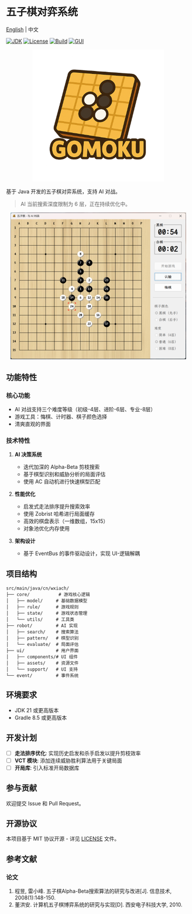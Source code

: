 # 五子棋对弈系统

[English](./README.md) | 中文

[![JDK](https://img.shields.io/badge/JDK-21-brightgreen.svg)](https://jdk.java.net/21/)
[![License](https://img.shields.io/badge/license-MIT-blue.svg)](LICENSE)
[![Build](https://img.shields.io/badge/build-passing-brightgreen.svg)]()
[![GUI](https://img.shields.io/badge/GUI-Swing-orange.svg)]()

<p align="center">
  <img src="src/main/resources/images/logo.png" width="360" alt="游戏图标">
</p>

基于 Java 开发的五子棋对弈系统，支持 AI 对战。

> AI 当前搜索深度限制为 6 层，正在持续优化中。

<p align="center">
   <img src="screenshot/gomoku.png" width="480" alt="游戏截图">
</p>

## 功能特性

### 核心功能

- AI 对战支持三个难度等级（初级-4层、进阶-6层、专业-8层）
- 游戏工具：悔棋、计时器、棋子颜色选择
- 清爽直观的界面

### 技术特性

1. **AI 决策系统**
    - 迭代加深的 Alpha-Beta 剪枝搜索
    - 基于棋型识别和威胁分析的局面评估
    - 使用 AC 自动机进行快速棋型匹配

2. **性能优化**
    - 启发式走法排序提升搜索效率
    - 使用 Zobrist 哈希进行局面缓存
    - 高效的棋盘表示（一维数组，15x15）
    - 对象池优化内存使用

3. **架构设计**
    - 基于 EventBus 的事件驱动设计，实现 UI-逻辑解耦

## 项目结构

```
src/main/java/cn/wxiach/
├── core/           # 游戏核心逻辑
│   ├── model/     # 基础数据模型
│   ├── rule/      # 游戏规则
│   ├── state/     # 游戏状态管理
│   └── utils/     # 工具类
├── robot/         # AI 实现
│   ├── search/    # 搜索算法
│   ├── pattern/   # 棋型识别
│   └── evaluate/  # 局面评估
├── ui/            # 用户界面
│   ├── components/# UI 组件
│   ├── assets/    # 资源文件
│   └── support/   # UI 支持
└── event/         # 事件系统
```

## 环境要求

- JDK 21 或更高版本
- Gradle 8.5 或更高版本

## 开发计划

- [ ] **走法排序优化**: 实现历史启发和杀手启发以提升剪枝效率
- [ ] **VCT 模块**: 添加连续威胁胜利算法用于关键局面
- [ ] **开局库**: 引入标准开局数据库

## 参与贡献

欢迎提交 Issue 和 Pull Request。

## 开源协议

本项目基于 MIT 协议开源 - 详见 [LICENSE](LICENSE) 文件。

## 参考文献

### 论文

1. 程昱, 雷小峰. 五子棋Alpha-Beta搜索算法的研究与改进[J]. 信息技术, 2008(1):148-150.
2. 董洪安. 计算机五子棋博弈系统的研究与实现[D]. 西安电子科技大学, 2010.

